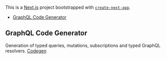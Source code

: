 This is a [Next.js](https://nextjs.org/) project bootstrapped with [`create-next-app`](https://github.com/vercel/next.js/tree/canary/packages/create-next-app).

- [GraphQL Code Generator](#graphql-code-generator)

## GraphQL Code Generator

Generation of typed queries, mutations, subscriptions and typed GraphQL resolvers. [Codegen](https://the-guild.dev/graphql/codegen/docs/getting-started)
